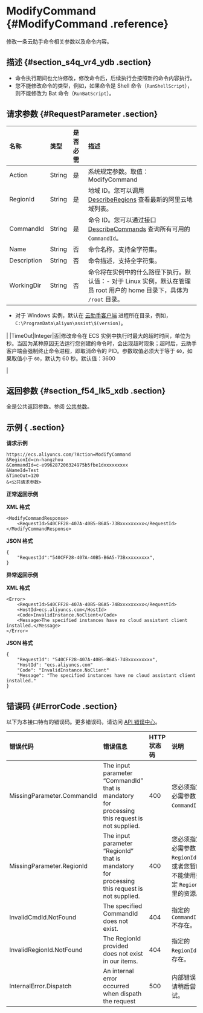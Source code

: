# ModifyCommand {#ModifyCommand .reference}

修改一条云助手命令相关参数以及命令内容。

## 描述 {#section_s4q_vr4_ydb .section}

-   命令执行期间也允许修改，修改命令后，后续执行会按照新的命令内容执行。
-   您不能修改命令的类型，例如，如果命令是 Shell 命令（`RunShellScript`），则不能修改为 Bat 命令（`RunBatScript`）。

## 请求参数 {#RequestParameter .section}

|名称|类型|是否必需|描述|
|:-|:-|:---|:-|
|Action|String|是|系统规定参数。取值：ModifyCommand|
|RegionId|String|是|地域 ID。您可以调用 [DescribeRegions](cn.zh-CN/API参考/地域/DescribeRegions.md#) 查看最新的阿里云地域列表。|
|CommandId|String|是|命令 ID。您可以通过接口 [DescribeCommands](cn.zh-CN/API参考/云助手/DescribeCommands.md#) 查询所有可用的 `CommandId`。|
|Name|String|否|命令名称，支持全字符集。|
|Description|String|否|命令描述，支持全字符集。|
|WorkingDir|String|否|命令将在实例中的什么路径下执行。默认值：-   对于 Linux 实例，默认在管理员 root 用户的 home 目录下，具体为 `/root` 目录。
-   对于 Windows 实例，默认在 [云助手客户端](../cn.zh-CN/产品简介/云助手/云助手客户端.md#) 进程所在目录，例如，`C:\ProgramData\aliyun\assist\$(version)`。

|
|TimeOut|Integer|否|修改命令在 ECS 实例中执行时最大的超时时间，单位为秒。当因为某种原因无法运行您创建的命令时，会出现超时现象；超时后，云助手客户端会强制终止命令进程，即取消命令的 PID。参数取值必须大于等于 `60`，如果取值小于 `60`，默认为 60 秒。默认值：3600

|

## 返回参数 {#section_f54_lk5_xdb .section}

全是公共返回参数。参阅 [公共参数](cn.zh-CN/API参考/调用方式/公共参数.md#commonResponseParameters)。

## 示例 { .section}

**请求示例** 

```
https://ecs.aliyuncs.com/?Action=ModifyCommand
&RegionId=cn-hangzhou
&CommandId=c-e996287206324975b5fbe1dxxxxxxxxx
&NameId=Test
&TimeOut=120
&<公共请求参数>
```

**正常返回示例** 

**XML 格式**

```
<ModifyCommandResponse>
    <RequestId>540CFF28-407A-40B5-B6A5-73Bxxxxxxxxx</RequestId>
</ModifyCommandResponse>
```

 **JSON 格式** 

```
{
    "RequestId":"540CFF28-407A-40B5-B6A5-73Bxxxxxxxxx",
}
```

**异常返回示例** 

**XML 格式**

```
<Error>
    <RequestId>540CFF28-407A-40B5-B6A5-74Bxxxxxxxxx</RequestId>
    <HostId>ecs.aliyuncs.com</HostId>
    <Code>InvalidInstance.NoClient</Code>
    <Message>The specified instances have no cloud assistant client installed.</Message>
</Error>
```

 **JSON 格式** 

```
{
    "RequestId": "540CFF28-407A-40B5-B6A5-74Bxxxxxxxxx",
    "HostId": "ecs.aliyuncs.com"
    "Code": "InvalidInstance.NoClient"
    "Message": "The specified instances have no cloud assistant client installed."
}
```

## 错误码 {#ErrorCode .section}

以下为本接口特有的错误码。更多错误码，请访问 [API 错误中心](https://error-center.aliyun.com/status/product/Ecs)。

|错误代码|错误信息|HTTP 状态码|说明|
|:---|:---|:-------|:-|
|MissingParameter.CommandId|The input parameter “CommandId” that is mandatory for processing this request is not supplied.|400|您必须指定必需参数 `CommandId`。|
|MissingParameter.RegionId|The input parameter “RegionId” that is mandatory for processing this request is not supplied.|400|您必须指定必需参数 `RegionId`，或者您暂时不能使用指定 `RegionId` 里的资源。|
|InvalidCmdId.NotFound|The specified CommandId does not exist.|404|指定的 `CommandId` 不存在。|
|InvalidRegionId.NotFound|The RegionId provided does not exist in our items.|404|指定的 `RegionId` 不存在。|
|InternalError.Dispatch|An internal error occurred when dispath the request|500|内部错误，请稍后尝试。|

